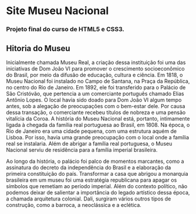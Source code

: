 # Site Museu Nacional

### Projeto final do curso de HTML5 e CSS3.

## Hitoria do Museu

Inicialmente chamada Museu Real, a criação dessa instituição foi uma das iniciativas de Dom João VI para promover o crescimento socioeconômico do Brasil, por meio da difusão de educação, cultura e ciência. 
Em 1818, o Museu Nacional foi instalado no Campo de Santana, na Praça da República, no centro do Rio de Janeiro. 
Em 1892, ele foi transferido para o Palácio de São Cristóvão, que pertencia a um comerciante português chamado Elias Antônio Lopes. 
O local havia sido doado para Dom João VI algum tempo antes, sob a alegação de preocupações com o bem-estar dele.
Por causa dessa transação, o comerciante recebeu títulos de nobreza e uma pensão vitalícia da Coroa.
A história do Museu Nacional está, portanto, intimamente ligada à chegada da família real portuguesa ao Brasil, em 1808.
Na época, o Rio de Janeiro era uma cidade pequena, com uma estrutura aquém de Lisboa. Por isso, havia uma grande preocupação com o local onde a família real se instalaria.
Além de abrigar a família real portuguesa, o Museu Nacional serviu de residência para a família imperial brasileira. 

Ao longo da história, o palácio foi palco de momentos marcantes, como a assinatura do decreto da independência do Brasil e a elaboração da primeira constituição do país.
Transformar a casa que abrigou a monarquia brasileira em um museu foi uma estratégia republicana para apagar os símbolos que remetiam ao período imperial.
Além do contexto político, não podemos deixar de salientar a importância do legado artístico dessa época, a chamada arquitetura colonial.
Dali, surgiram vários outros tipos de construção, como a barroca, a neoclássica e a eclética. 